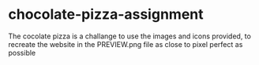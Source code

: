 # chocolate-pizza-assignment

The cocolate pizza is a challange to use the images and icons provided, to recreate the website in the PREVIEW.png file as close to pixel perfect as possible
